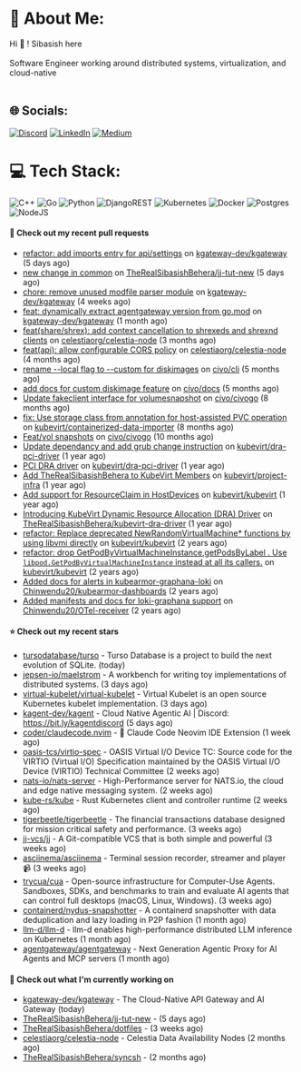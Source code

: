 # 💫 About Me:
Hi 👋 ! Sibasish here <br><br> Software Engineer working around distributed systems, virtualization, and cloud-native <br><br>

## 🌐 Socials:
[![Discord](https://img.shields.io/badge/Discord-%237289DA.svg?logo=discord&logoColor=white)](htttps://discord.gg/FangedHamster#6966) [![LinkedIn](https://img.shields.io/badge/LinkedIn-%230077B5.svg?logo=linkedin&logoColor=white)](https://linkedin.com/in/sibasish-behera-b33532224) [![Medium](https://img.shields.io/badge/Medium-12100E?logo=medium&logoColor=white)](https://medium.com/@@beherasibasishkkc) 

# 💻 Tech Stack:
![C++](https://img.shields.io/badge/c++-%2300599C.svg?style=for-the-badge&logo=c%2B%2B&logoColor=white) ![Go](https://img.shields.io/badge/go-%2300ADD8.svg?style=for-the-badge&logo=go&logoColor=white) ![Python](https://img.shields.io/badge/python-3670A0?style=for-the-badge&logo=python&logoColor=ffdd54) ![DjangoREST](https://img.shields.io/badge/DJANGO-REST-ff1709?style=for-the-badge&logo=django&logoColor=white&color=ff1709&labelColor=gray) ![Kubernetes](https://img.shields.io/badge/kubernetes-%23326ce5.svg?style=for-the-badge&logo=kubernetes&logoColor=white) ![Docker](https://img.shields.io/badge/docker-%230db7ed.svg?style=for-the-badge&logo=docker&logoColor=white) ![Postgres](https://img.shields.io/badge/postgres-%23316192.svg?style=for-the-badge&logo=postgresql&logoColor=white) ![NodeJS](https://img.shields.io/badge/node.js-6DA55F?style=for-the-badge&logo=node.js&logoColor=white) 


#### 🔨 Check out my recent pull requests

- [refactor: add imports entry for api/settings](https://github.com/kgateway-dev/kgateway/pull/12446) on [kgateway-dev/kgateway](https://github.com/kgateway-dev/kgateway) (5 days ago)
- [new change in common](https://github.com/TheRealSibasishBehera/jj-tut-new/pull/1) on [TheRealSibasishBehera/jj-tut-new](https://github.com/TheRealSibasishBehera/jj-tut-new) (5 days ago)
- [chore: remove unused modfile parser module](https://github.com/kgateway-dev/kgateway/pull/12198) on [kgateway-dev/kgateway](https://github.com/kgateway-dev/kgateway) (4 weeks ago)
- [feat: dynamically extract agentgateway version from go.mod](https://github.com/kgateway-dev/kgateway/pull/12041) on [kgateway-dev/kgateway](https://github.com/kgateway-dev/kgateway) (1 month ago)
- [feat(share/shrex): add context cancellation to shrexeds and shrexnd clients](https://github.com/celestiaorg/celestia-node/pull/4324) on [celestiaorg/celestia-node](https://github.com/celestiaorg/celestia-node) (3 months ago)
- [feat(api): allow configurable CORS policy](https://github.com/celestiaorg/celestia-node/pull/4266) on [celestiaorg/celestia-node](https://github.com/celestiaorg/celestia-node) (4 months ago)
- [rename --local flag to --custom for diskimages](https://github.com/civo/cli/pull/538) on [civo/cli](https://github.com/civo/cli) (5 months ago)
- [add docs for custom diskimage feature](https://github.com/civo/docs/pull/151) on [civo/docs](https://github.com/civo/docs) (5 months ago)
- [Update fakeclient interface for volumesnapshot](https://github.com/civo/civogo/pull/231) on [civo/civogo](https://github.com/civo/civogo) (8 months ago)
- [fix: Use storage class from annotation for host-assisted PVC operation](https://github.com/kubevirt/containerized-data-importer/pull/3585) on [kubevirt/containerized-data-importer](https://github.com/kubevirt/containerized-data-importer) (8 months ago)
- [Feat/vol snapshots](https://github.com/civo/civogo/pull/226) on [civo/civogo](https://github.com/civo/civogo) (10 months ago)
- [Update dependancy and add grub change instruction](https://github.com/kubevirt/dra-pci-driver/pull/5) on [kubevirt/dra-pci-driver](https://github.com/kubevirt/dra-pci-driver) (1 year ago)
- [PCI DRA driver](https://github.com/kubevirt/dra-pci-driver/pull/1) on [kubevirt/dra-pci-driver](https://github.com/kubevirt/dra-pci-driver) (1 year ago)
- [Add TheRealSibasishBehera to KubeVirt Members](https://github.com/kubevirt/project-infra/pull/3578) on [kubevirt/project-infra](https://github.com/kubevirt/project-infra) (1 year ago)
- [Add support for ResourceClaim in  HostDevices](https://github.com/kubevirt/kubevirt/pull/12533) on [kubevirt/kubevirt](https://github.com/kubevirt/kubevirt) (1 year ago)
- [Introducing KubeVirt Dynamic Resource Allocation (DRA) Driver](https://github.com/TheRealSibasishBehera/kubevirt-dra-driver/pull/1) on [TheRealSibasishBehera/kubevirt-dra-driver](https://github.com/TheRealSibasishBehera/kubevirt-dra-driver) (1 year ago)
- [refactor: Replace deprecated NewRandomVirtualMachine* functions by using libvmi directly](https://github.com/kubevirt/kubevirt/pull/11621) on [kubevirt/kubevirt](https://github.com/kubevirt/kubevirt) (2 years ago)
- [ refactor: drop GetPodByVirtualMachineInstance,getPodsByLabel . Use `libpod.GetPodByVirtualMachineInstance` instead at all its callers.](https://github.com/kubevirt/kubevirt/pull/11474) on [kubevirt/kubevirt](https://github.com/kubevirt/kubevirt) (2 years ago)
- [Added docs for alerts in kubearmor-graphana-loki](https://github.com/Chinwendu20/kubearmor-dashboards/pull/1) on [Chinwendu20/kubearmor-dashboards](https://github.com/Chinwendu20/kubearmor-dashboards) (2 years ago)
- [Added manifests and docs for loki-graphana support](https://github.com/Chinwendu20/OTel-receiver/pull/1) on [Chinwendu20/OTel-receiver](https://github.com/Chinwendu20/OTel-receiver) (2 years ago)

#### ⭐ Check out my recent stars

- [tursodatabase/turso](https://github.com/tursodatabase/turso) - Turso Database is a project to build the next evolution of SQLite. (today)
- [jepsen-io/maelstrom](https://github.com/jepsen-io/maelstrom) - A workbench for writing toy implementations of distributed systems. (3 days ago)
- [virtual-kubelet/virtual-kubelet](https://github.com/virtual-kubelet/virtual-kubelet) - Virtual Kubelet is an open source Kubernetes kubelet implementation. (3 days ago)
- [kagent-dev/kagent](https://github.com/kagent-dev/kagent) - Cloud Native Agentic AI | Discord: https://bit.ly/kagentdiscord (5 days ago)
- [coder/claudecode.nvim](https://github.com/coder/claudecode.nvim) - 🧩 Claude Code Neovim IDE Extension (1 week ago)
- [oasis-tcs/virtio-spec](https://github.com/oasis-tcs/virtio-spec) - OASIS Virtual I/O Device TC: Source code for the VIRTIO (Virtual I/O) Specification maintained by the OASIS Virtual I/O Device (VIRTIO) Technical Committee (2 weeks ago)
- [nats-io/nats-server](https://github.com/nats-io/nats-server) - High-Performance server for NATS.io, the cloud and edge native messaging system. (2 weeks ago)
- [kube-rs/kube](https://github.com/kube-rs/kube) - Rust Kubernetes client and controller runtime (2 weeks ago)
- [tigerbeetle/tigerbeetle](https://github.com/tigerbeetle/tigerbeetle) - The financial transactions database designed for mission critical safety and performance. (3 weeks ago)
- [jj-vcs/jj](https://github.com/jj-vcs/jj) - A Git-compatible VCS that is both simple and powerful (3 weeks ago)
- [asciinema/asciinema](https://github.com/asciinema/asciinema) - Terminal session recorder, streamer and player 📹 (3 weeks ago)
- [trycua/cua](https://github.com/trycua/cua) - Open-source infrastructure for Computer-Use Agents. Sandboxes, SDKs, and benchmarks to train and evaluate AI agents that can control full desktops (macOS, Linux, Windows). (3 weeks ago)
- [containerd/nydus-snapshotter](https://github.com/containerd/nydus-snapshotter) - A containerd snapshotter with data deduplication and lazy loading in P2P fashion (1 month ago)
- [llm-d/llm-d](https://github.com/llm-d/llm-d) - llm-d enables high-performance distributed LLM inference on Kubernetes (1 month ago)
- [agentgateway/agentgateway](https://github.com/agentgateway/agentgateway) - Next Generation Agentic Proxy for AI Agents and MCP servers (1 month ago)

#### 👷 Check out what I'm currently working on

- [kgateway-dev/kgateway](https://github.com/kgateway-dev/kgateway) - The Cloud-Native API Gateway and AI Gateway (today)
- [TheRealSibasishBehera/jj-tut-new](https://github.com/TheRealSibasishBehera/jj-tut-new) -  (5 days ago)
- [TheRealSibasishBehera/dotfiles](https://github.com/TheRealSibasishBehera/dotfiles) -  (3 weeks ago)
- [celestiaorg/celestia-node](https://github.com/celestiaorg/celestia-node) - Celestia Data Availability Nodes (2 months ago)
- [TheRealSibasishBehera/syncsh](https://github.com/TheRealSibasishBehera/syncsh) -  (2 months ago)

